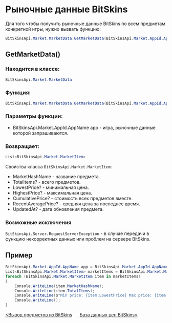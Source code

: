 ﻿# Рыночные данные BitSkins

Для того чтобы получить рыночные данные BitSkins по всем предметам конкретной игры, нужно вызвать функцию:

```csharp
BitSkinsApi.Market.MarketData.GetMarketData(BitSkinsApi.Market.AppId.AppName app);
```

## GetMarketData()

### Находится в классе:

```csharp
BitSkinsApi.Market.MarketData
```

### Функция:

```csharp
BitSkinsApi.Market.MarketData.GetMarketData(BitSkinsApi.Market.AppId.AppName app);
```

### Параметры функции:

* BitSkinsApi.Market.AppId.AppName app - игра, рыночные данные которой запрашиваются.

### Возвращает:

```csharp
List<BitSkinsApi.Market.MarketItem>
```

Свойства класса ```BitSkinsApi.Market.MarketItem```:
* MarketHashName - название предмета.
* TotalItems? - всего предметов.
* LowestPrice? - минимальная цена.
* HighestPrice? - максимальная цена.
* CumulativePrice? - стоимость всех предметов вместе.
* RecentAveragePrice? - средняя цена за последнее время.
* UpdatedAt? - дата обновления предмета.

### Возможные исключения
```BitSkinsApi.Server.RequestServerException``` - в случае передачи в функцию некорректных данных или проблем на сервере BitSkins.

## Пример

```csharp
BitSkinsApi.Market.AppId.AppName app = BitSkinsApi.Market.AppId.AppName.CounterStrikGlobalOffensive;
List<BitSkinsApi.Market.MarketItem> marketItems = BitSkinsApi.Market.MarketData.GetMarketData(app);
foreach (BitSkinsApi.Market.MarketItem item in marketItems)
{
    Console.WriteLine(item.MarketHashName);
    Console.WriteLine(item.TotalItems);
    Console.WriteLine($"Min price: {item.LowestPrice} Max price: {item.HighestPrice}");
    Console.WriteLine();
}
```

[<Вывод предметов из BitSkins](https://github.com/dmitrydnl/BitSkinsApi/blob/master/docs/ru/inventory/withdraw_item.md) &nbsp;&nbsp;&nbsp;&nbsp; [База данных цен BitSkins>](https://github.com/dmitrydnl/BitSkinsApi/blob/master/docs/ru/market/price_database.md)